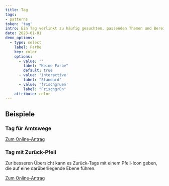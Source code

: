 ```yaml
---
title: Tag
tags:
- patterns
token: 'tag'
intro: Ein Tag verlinkt zu häufig gesuchten, passenden Themen und Bereichen und hebt sich durch einen pillenförmigen Rahmen von anderen Links ab.
date: 2023-01-01
demo_options:
  - type: select
    label: Farbe
    key: color
    options:
      - value: ''
        label: "Keine Farbe"
        default: true
      - value: 'interactive'
        label: "Standard"
      - value: 'frischgruen'
        label: "Frischgrün"
    attribute: color
---
```


<h2>Beispiele</h2>

<section>
<h3>Tag für Amtswege</h3>

<wm-tag>
  <a href="#">
    <wm-icon iconid="amtswege"></wm-icon>
    Zum Online-Antrag
  </a>
</wm-tag>
</section>

<section>
<h3>Tag mit Zurück-Pfeil</h3>
<p>
  Zur besseren Übersicht kann es Zurück-Tags mit einem Pfeil-Icon geben, die auf eine darüberliegende Ebene führen. 
</p>

<wm-tag>
  <a href="#">
    <wm-icon iconid="chevron-left"></wm-icon>
    Zum Online-Antrag
  </a>
</wm-tag>
</section>
<!--
<section>
<h3>Tag mit Dropdown </h3>
<p>
  Für wichtige Listen gibt es Dropdown Tags, z.B. für die Auswahl von Bädern, Bezirken etc.
</p>

*Beispiel von Bezirksprototyp oder Bäder einbauen*
</section>

<section>
<h3>Tag Liste</h3>
</section>

<section>
<h3>Tag Liste mit Scrollbalken</h3>
</section>
-->